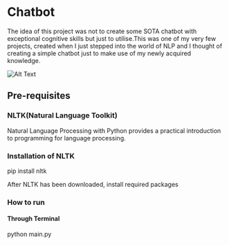# Chatbot


The idea of this project was not to create some SOTA chatbot with exceptional cognitive skills but just to utilise.This was one of my very few projects, 
created when I just stepped into the world of NLP and I thought of creating a simple chatbot just to make use of my newly acquired knowledge.

![Alt Text](https://media.giphy.com/media/vFKqnCdLPNOKc/giphy.gif)

## Pre-requisites

### NLTK(Natural Language Toolkit)

Natural Language Processing with Python provides a practical introduction to programming for language processing.


### Installation of NLTK

pip install nltk

After NLTK has been downloaded, install required packages

### How to run
#### Through Terminal
python main.py
